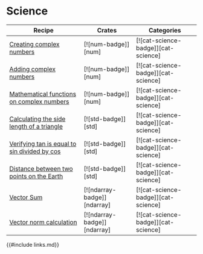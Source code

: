 # Science

| Recipe | Crates | Categories |
|--------|--------|------------|
| [Creating complex numbers][ex-creating-complex-numbers] | [![num-badge]][num] | [![cat-science-badge]][cat-science] |
| [Adding complex numbers][ex-adding-complex-numbers] | [![num-badge]][num] | [![cat-science-badge]][cat-science] |
| [Mathematical functions on complex numbers][ex-mathematical-functions] | [![num-badge]][num] | [![cat-science-badge]][cat-science] |
| [Calculating the side length of a triangle][ex-calculating-side-length-of-triangle] | [![std-badge]][std] | [![cat-science-badge]][cat-science] |
| [Verifying tan is equal to sin divided by cos][ex-tan-equal-to-sin-divided-by-cos] | [![std-badge]][std] | [![cat-science-badge]][cat-science] |
| [Distance between two points on the Earth][ex-latitude-longitude] | [![std-badge]][std] | [![cat-science-badge]][cat-science] |
| [Vector Sum][ex-ndarray-vec-sum] | [![ndarray-badge]][ndarray] | [![cat-science-badge]][cat-science] |
| [Vector norm calculation][ex-ndarray-vec-norm] | [![ndarray-badge]][ndarray] | [![cat-science-badge]][cat-science] |

[ex-creating-complex-numbers]: science/mathematics/complex-numbers.html#creating-complex-numbers
[ex-adding-complex-numbers]: science/mathematics/complex-numbers.html#adding-complex-numbers
[ex-creating-complex-numbers]: science/mathematics/complex-numbers.html#creating-complex-numbers
[ex-latitude-longitude]: science/mathematics.html#distance-between-two-points-on-earth
[ex-mathematical-functions]: science/mathematics/complex-numbers.html#mathematical-functions
[ex-calculating-side-length-of-triangle]: science/mathematics/trigonometry.html#calculating-the-side-length-of-a-triangle
[ex-tan-equal-to-sin-divided-by-cos]: science/mathematics/trigonometry.html#verifying-tan-is-equal-to-sin-divided-by-cos
[ex-ndarray-vec-sum]: science/mathematics/linear-algebra/vector_sum.html
[ex-ndarray-vec-norm]: science/mathematics/linear-algebra/vector_norm.html

{{#include links.md}}
